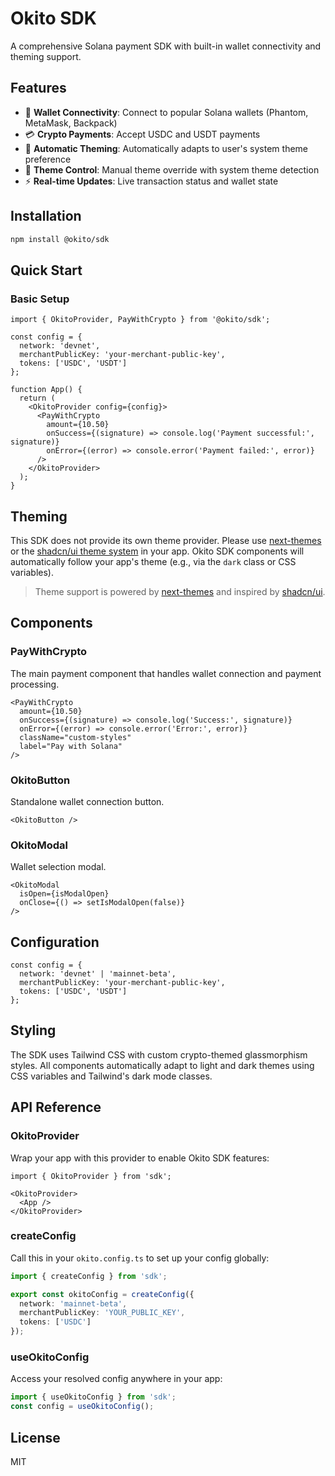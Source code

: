 # Okito SDK

A comprehensive Solana payment SDK with built-in wallet connectivity and theming support.

## Features

- 🔗 **Wallet Connectivity**: Connect to popular Solana wallets (Phantom, MetaMask, Backpack)
- 💳 **Crypto Payments**: Accept USDC and USDT payments
- 🎨 **Automatic Theming**: Automatically adapts to user's system theme preference
- 🌙 **Theme Control**: Manual theme override with system theme detection
- ⚡ **Real-time Updates**: Live transaction status and wallet state

## Installation

```bash
npm install @okito/sdk
```

## Quick Start

### Basic Setup

```tsx
import { OkitoProvider, PayWithCrypto } from '@okito/sdk';

const config = {
  network: 'devnet',
  merchantPublicKey: 'your-merchant-public-key',
  tokens: ['USDC', 'USDT']
};

function App() {
  return (
    <OkitoProvider config={config}>
      <PayWithCrypto 
        amount={10.50}
        onSuccess={(signature) => console.log('Payment successful:', signature)}
        onError={(error) => console.error('Payment failed:', error)}
      />
    </OkitoProvider>
  );
}
```

## Theming

This SDK does not provide its own theme provider. Please use [next-themes](https://github.com/pacocoursey/next-themes) or the [shadcn/ui theme system](https://ui.shadcn.com/docs/dark-mode) in your app. Okito SDK components will automatically follow your app's theme (e.g., via the `dark` class or CSS variables).

> Theme support is powered by [next-themes](https://github.com/pacocoursey/next-themes) and inspired by [shadcn/ui](https://ui.shadcn.com/).

## Components

### PayWithCrypto

The main payment component that handles wallet connection and payment processing.

```tsx
<PayWithCrypto 
  amount={10.50}
  onSuccess={(signature) => console.log('Success:', signature)}
  onError={(error) => console.error('Error:', error)}
  className="custom-styles"
  label="Pay with Solana"
/>
```

### OkitoButton

Standalone wallet connection button.

```tsx
<OkitoButton />
```

### OkitoModal

Wallet selection modal.

```tsx
<OkitoModal 
  isOpen={isModalOpen}
  onClose={() => setIsModalOpen(false)}
/>
```

## Configuration

```tsx
const config = {
  network: 'devnet' | 'mainnet-beta',
  merchantPublicKey: 'your-merchant-public-key',
  tokens: ['USDC', 'USDT']
};
```

## Styling

The SDK uses Tailwind CSS with custom crypto-themed glassmorphism styles. All components automatically adapt to light and dark themes using CSS variables and Tailwind's dark mode classes.

## API Reference

### OkitoProvider
Wrap your app with this provider to enable Okito SDK features:
```tsx
import { OkitoProvider } from 'sdk';

<OkitoProvider>
  <App />
</OkitoProvider>
```

### createConfig
Call this in your `okito.config.ts` to set up your config globally:
```ts
import { createConfig } from 'sdk';

export const okitoConfig = createConfig({
  network: 'mainnet-beta',
  merchantPublicKey: 'YOUR_PUBLIC_KEY',
  tokens: ['USDC']
});
```

### useOkitoConfig
Access your resolved config anywhere in your app:
```ts
import { useOkitoConfig } from 'sdk';
const config = useOkitoConfig();
```

## License

MIT
